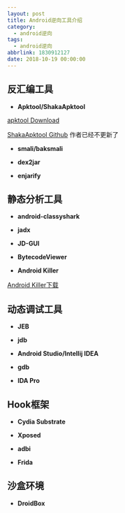 ```yaml
---
layout: post
title: Android逆向工具介绍
category: 
  - android逆向
tags: 
  - android逆向
abbrlink: 1830912127
date: 2018-10-19 00:00:00
---
```



## 反汇编工具

- **Apktool/ShakaApktool**

[apktool Download](https://bitbucket.org/iBotPeaches/apktool/downloads/)  

[ShakaApktool Github](https://github.com/rover12421/ShakaApktool) 作者已经不更新了  

- **smali/baksmali**

- **dex2jar**

- **enjarify**

## 静态分析工具

- **android-classyshark**

- **jadx**

- **JD-GUI**

- **BytecodeViewer**

- **Android Killer**

[Android Killer下载](https://down.52pojie.cn/Tools/Android_Tools/AndroidKiller_v1.3.1.zip)  

## 动态调试工具

- **JEB**

- **jdb**

- **Android Studio/Intellij IDEA**

- **gdb**

- **IDA Pro**

## Hook框架

- **Cydia Substrate**

- **Xposed**

- **adbi**

- **Frida**


## 沙盒环境

- **DroidBox**
